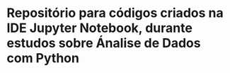 # Repositório para códigos criados na IDE Jupyter Notebook, durante estudos sobre Ánalise de Dados com Python
